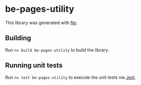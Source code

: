 # be-pages-utility

This library was generated with [Nx](https://nx.dev).

## Building

Run `nx build be-pages-utility` to build the library.

## Running unit tests

Run `nx test be-pages-utility` to execute the unit tests via [Jest](https://jestjs.io).
